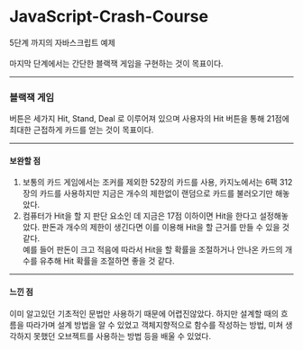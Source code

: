 # JavaScript-Crash-Course


5단계 까지의 자바스크립트 예제<br>
<br>
마지막 단계에서는 간단한 블랙잭 게임을 구현하는 것이 목표이다.



- - -

### 블랙잭 게임

버튼은 세가지 Hit, Stand, Deal 로 이루어져 있으며 사용자의 Hit 버튼을 통해 21점에 최대한 근접하게 카드를 얻는 것이 목표이다.

- - -

#### 보완할 점

1. 보통의 카드 게임에서는 조커를 제외한 52장의 카드를 사용, 카지노에서는 6팩 312장의 카드를 사용하지만 지금은 개수의 제한없이 랜덤으로 카드를 불러오기만 해놓았다.
2. 컴퓨터가 Hit을 할 지 판단 요소인 데 지금은 17점 이하이면 Hit을 한다고 설정해놓았다. 판돈과 개수의 제한이 생긴다면 이를 이용해 Hit을 할 근거를 만들 수 있을 것같다. <br>
 예를 들어 판돈이 크고 적음에 따라서 Hit을 할 확률을 조절하거나 안나온 카드의 개수를 유추해 Hit 확률을 조절하면 좋을 것 같다.


- - -


#### 느낀 점

이미 알고있던 기초적인 문법만 사용하기 때문에 어렵진않았다. 하지만 설계할 때의 흐름을 따라가며 설계 방법을 알 수 있었고 객체지향적으로 함수를 작성하는 방법, 미쳐 생각하지 못했던 오브젝트를 사용하는 방법 등을 배울 수 있었다. 
